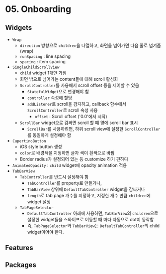 # 05. Onboarding

## Widgets

- `Wrap`
  - `direction` 방향으로 `children`을 나열하고, 화면을 넘어가면 다음 줄로 넘겨줌 (wrap)
  - `runSpacing` : line spacing
  - `spacing` : item spacing
- `SingleChildScrollView`
  - `child` widget 1개만 가짐
  - 화면 밖으로 넘어가는 content들에 대해 scroll 활성화
  - `ScrollController`를 사용해서 scroll offset 등을 제어할 수 있음
    - `StatefulWidget`으로 변경해야 함
    - `controller` 속성에 할당
    - `addListener`로 scroll을 감지하고, callback 함수에서 `ScrollController`로 scroll 속성 사용
      - `offset` : Scroll offset ('0.0'에서 시작)
  - `ScrollBar` widget으로 감싸면 scroll 할 떄 옆에 scroll bar 표시
    - `ScrollBar`를 사용하려면, 하위 scroll view에 설정한 `ScrollController`를 동일하게 설정해야 함
- `CupertinoButton`
  - iOS style button 생성
  - `color`로 배경색을 지정하면 글자 색이 흰색으로 바뀜
  - Border radius가 설정되어 있는 등 customize 하기 편하다
- `AnimatedOpacity` : `child` widget에 opacity animation 적용
- `TabBarView`
  - `TabController`를 반드시 설정해야 함
    - `TabController`를 property로 만들거나,
    - `TabBarView` 상위에 `DefaultTabController` widget을 감싸거나
    - `length`로 tab page 개수를 지정하고, 지정한 개수 만큼 `children`에 widget 설정
  - `TabPageSelector`
    - `DefaultTabController` 아래에 사용하면, `TabBarView`의 `children`으로 설정한 widget들을 스와이프로 이동할 때 마다 자동으로 dot이 동작함
    - 즉, `TabPageSelector`와 `TabBarView`는 `DefaultTabController`의 child widget이어야 한다.

## Features

## Packages
